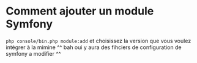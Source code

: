 # Comment ajouter un module Symfony


`php console/bin.php module:add`
et choisissez la version que vous voulez intégrer à la mimine ^^ bah oui y aura des fihciers de configuration de symfony a modifier ^^
